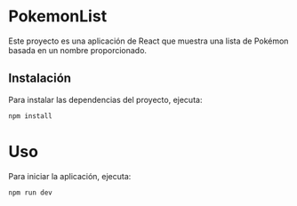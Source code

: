 # PokemonList

Este proyecto es una aplicación de React que muestra una lista de Pokémon basada en un nombre proporcionado.

## Instalación

Para instalar las dependencias del proyecto, ejecuta:

```sh
npm install
```

# Uso
Para iniciar la aplicación, ejecuta:

```sh
npm run dev
```